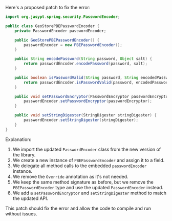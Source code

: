 Here's a proposed patch to fix the error:
```java
import org.jasypt.spring.security.PasswordEncoder;

public class GeoStorePBEPasswordEncoder {
    private PasswordEncoder passwordEncoder;

    public GeoStorePBEPasswordEncoder() {
        passwordEncoder = new PBEPasswordEncoder();
    }

    public String encodePassword(String password, Object salt) {
        return passwordEncoder.encodePassword(password, salt);
    }

    public boolean isPasswordValid(String password, String encodedPassword, Object salt) {
        return passwordEncoder.isPasswordValid(password, encodedPassword, salt);
    }

    public void setPasswordEncryptor(PasswordEncryptor passwordEncryptor) {
        passwordEncoder.setPasswordEncryptor(passwordEncryptor);
    }

    public void setStringDigester(StringDigester stringDigester) {
        passwordEncoder.setStringDigester(stringDigester);
    }
}
```
Explanation:

1. We import the updated `PasswordEncoder` class from the new version of the library.
2. We create a new instance of `PBEPasswordEncoder` and assign it to a field.
3. We delegate all method calls to the embedded `passwordEncoder` instance.
4. We remove the `Override` annotation as it's not needed.
5. We keep the same method signature as before, but we remove the `PBEPasswordEncoder` type and use the updated `PasswordEncoder` instead.
6. We add a `setPasswordEncryptor` and `setStringDigester` method to match the updated API.

This patch should fix the error and allow the code to compile and run without issues.